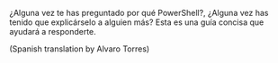 ¿Alguna vez te has preguntado por qué PowerShell?, ¿Alguna vez has tenido que explicárselo a alguien más? Esta es una guía concisa que ayudará a responderte.

(Spanish translation by Alvaro Torres)